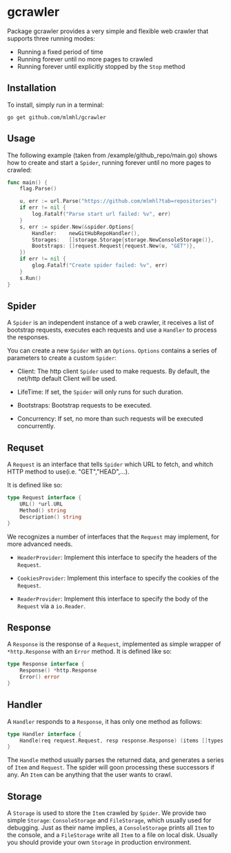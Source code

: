 # gcrawler

Package gcrawler provides a very simple and flexible web crawler that supports three running modes:

* Running a fixed period of time
* Running forever until no more pages to crawled
* Running forever until explicitly stopped by the `Stop` method

## Installation

To install, simply run in a terminal:

    go get github.com/mlmhl/gcrawler

## Usage

The following example (taken from /example/github_repo/main.go) shows how to create and start a `Spider`, running forever until no more pages to crawled:

```go
func main() {
	flag.Parse()

	u, err := url.Parse("https://github.com/mlmhl?tab=repositories")
	if err != nil {
		log.Fatalf("Parse start url failed: %v", err)
	}
	s, err := spider.New(&spider.Options{
		Handler:    newGitHubRepoHandler(),
		Storages:   []storage.Storage{storage.NewConsoleStorage()},
		Bootstraps: []request.Request{request.New(u, "GET")},
	})
	if err != nil {
		glog.Fatalf("Create spider failed: %v", err)
	}
	s.Run()
}
```

## Spider

A `Spider` is an independent instance of a web crawler, it receives a list of bootstrap requests, executes each requests and use a `Handler` to process the responses.

You can create a new `Spider` with an `Options`. `Options` contains a series of parameters to create a custom `Spider`:

- Client: The http client `Spider` used to make requests. By default, the net/http default Client will be used.

- LifeTime: If set, the `Spider` will only runs for such duration.

- Bootstraps: Bootstrap requests to be executed.

- Concurrency: If set, no more than such requests will be executed concurrently.

## Requset

A `Request` is an interface that tells `Spider` which URL to fetch, and whitch HTTP method to use(i.e. "GET","HEAD",...).

It is defined like so:

```go
type Request interface {
	URL() *url.URL
	Method() string
	Description() string
}
```

We recognizes a number of interfaces that the `Request` may implement, for more advanced needs.

- `HeaderProvider`: Implement this interface to specify the headers of the `Request`.

- `CookiesProvider`: Implement this interface to specify the cookies of the `Request`.

- `ReaderProvider`: Implement this interface to specify the body of the `Request` via a `io.Reader`.

## Response

A `Response` is the response of a `Request`, implemented as simple wrapper of `*http.Response` with an `Error` method. It is defined like so:

```go
type Response interface {
	Response() *http.Response
	Error() error
}
```

## Handler

A `Handler` responds to a `Response`, it has only one method as follows:

```go
type Handler interface {
	Handle(req request.Request, resp response.Response) (items []types.Item, successors []request.Request)
}
```

The `Handle` method usually parses the returned data, and generates a series of `Item` and `Request`. The spider will goon processing these successors if any. An `Item` can be anything that the user wants to crawl.

## Storage

A `Storage` is used to store the `Item` crawled by `Spider`. We provide two simple `Storage`: `ConsoleStorage` and `FileStorage`, which usually used for debugging.
Just as their name implies, a `ConsoleStorage` prints all `Item` to the console, and a `FileStorage` write all `Item` to a file on local disk.
Usually you should provide your own `Storage` in production environment.
